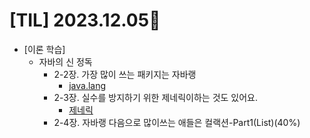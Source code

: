 # [TIL] 2023.12.05📒

* [이론 학습]
  * 자바의 신 정독
    * 2-2장. 가장 많이 쓰는 패키지는 자바랭
      * [java.lang](../JavaStudy/Java.lang.md)
    * 2-3장. 실수를 방지하기 위한 제네릭이하는 것도 있어요.
      * [제네릭](../JavaStudy/Generic.md)
    * 2-4장. 자바랭 다음으로 많이쓰는 애들은 컬랙션-Part1(List)(40%)
      

